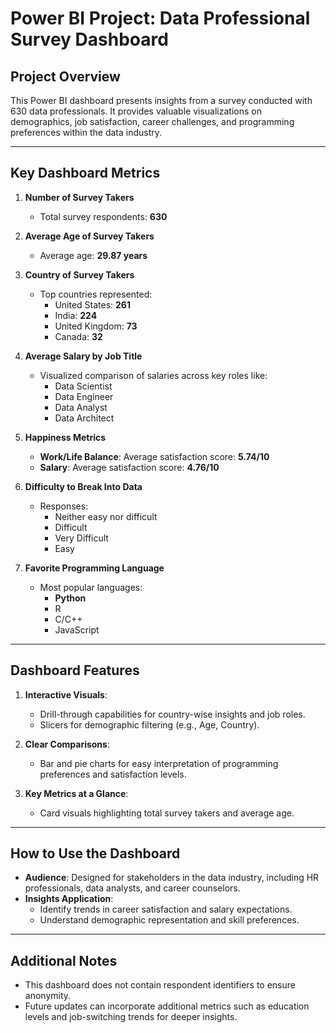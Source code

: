 # Power BI Project: Data Professional Survey Dashboard  

## Project Overview  
This Power BI dashboard presents insights from a survey conducted with 630 data professionals. It provides valuable visualizations on demographics, job satisfaction, career challenges, and programming preferences within the data industry.  

---

## Key Dashboard Metrics  

1. **Number of Survey Takers**  
   - Total survey respondents: **630**  

2. **Average Age of Survey Takers**  
   - Average age: **29.87 years**  

3. **Country of Survey Takers**  
   - Top countries represented:  
     - United States: **261**  
     - India: **224**  
     - United Kingdom: **73**  
     - Canada: **32**  

4. **Average Salary by Job Title**  
   - Visualized comparison of salaries across key roles like:  
     - Data Scientist  
     - Data Engineer  
     - Data Analyst  
     - Data Architect  

5. **Happiness Metrics**  
   - **Work/Life Balance**: Average satisfaction score: **5.74/10**  
   - **Salary**: Average satisfaction score: **4.76/10**  

6. **Difficulty to Break Into Data**  
   - Responses:  
     - Neither easy nor difficult  
     - Difficult  
     - Very Difficult  
     - Easy  

7. **Favorite Programming Language**  
   - Most popular languages:  
     - **Python**  
     - R  
     - C/C++  
     - JavaScript  

---

## Dashboard Features  

1. **Interactive Visuals**:  
   - Drill-through capabilities for country-wise insights and job roles.  
   - Slicers for demographic filtering (e.g., Age, Country).  

2. **Clear Comparisons**:  
   - Bar and pie charts for easy interpretation of programming preferences and satisfaction levels.  

3. **Key Metrics at a Glance**:  
   - Card visuals highlighting total survey takers and average age.  

---

## How to Use the Dashboard  

- **Audience**: Designed for stakeholders in the data industry, including HR professionals, data analysts, and career counselors.  
- **Insights Application**:  
  - Identify trends in career satisfaction and salary expectations.  
  - Understand demographic representation and skill preferences.  

---

## Additional Notes  

- This dashboard does not contain respondent identifiers to ensure anonymity.  
- Future updates can incorporate additional metrics such as education levels and job-switching trends for deeper insights.  
